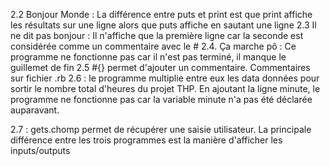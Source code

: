 2.2 Bonjour Monde : La différence entre puts et print est que print affiche les résultats sur une ligne alors que puts affiche en sautant une ligne
2.3 Il ne dit pas bonjour : Il n'affiche que la première ligne car la seconde est considérée comme un commentaire avec le #
2.4. Ça marche pô : Ce programme ne fonctionne pas car il n'est pas terminé, il manque le guillemet de fin
2.5  #{} permet d'ajouter un commentaire. Commentaires sur fichier .rb
2.6 : le programme multiplie entre eux les data données pour sortir le nombre total d'heures du projet THP.
    En ajoutant la ligne minute, le programme ne fonctionne pas car la variable minute n'a pas été déclarée auparavant.

2.7 : gets.chomp permet de récupérer une saisie utilisateur.
La principale différence entre les trois programmes est la manière d'afficher les inputs/outputs 
